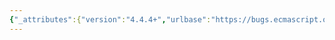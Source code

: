 ```yaml
---
{"_attributes":{"version":"4.4.4+","urlbase":"https://bugs.ecmascript.org/","maintainer":"dherman@mozilla.com"},"bug":{"bug_id":1569,"creation_ts":"2013-06-24 17:26:00 -0700","short_desc":"Add regexp tests for resetting capture groups","delta_ts":"2013-06-24 17:26:12 -0700","product":"Test262","component":"ECMA-262 Tests","version":"unspecified","rep_platform":"All","op_sys":"All","bug_status":"CONFIRMED","priority":"Normal","bug_severity":"enhancement","everconfirmed":true,"reporter":{"uid":"brterlso","name":"Brian Terlson"},"assigned_to":{"uid":"brterlso","name":"Brian Terlson"},"long_desc":{"commentid":4326,"comment_count":0,"who":{"uid":"brterlso","name":"Brian Terlson"},"bug_when":"2013-06-24 17:26:12 -0700","thetext":"See email below from Paul Ruizendaal:\n\nThe expression /((a)|(aa))b/.exec('aab') should result in ['aab','aa',undefined,'aa']. The key here is that the 2nd capture gets reset when the left alternative is abandoned. In the spec algorithm this is automatic, as States are \"copy on write\"; I think many implementations will use a \"save & restore\" policy and then this then needs to be verified.\n\nThis is not covered by test262, but it is by the mozilla suite test \"ecma_3/RegExp/regress-31316.js\".\n\nRecommend to add the following test to section 15.10.2.3:\n\nfunction test() {\n  var rc = /((a)|(aa))b/.exec('aab');\n  return !rc[2];\n}"}}}
---
```

